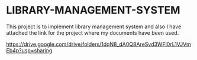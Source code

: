 # LIBRARY-MANAGEMENT-SYSTEM
This project is to implement library management system and also I have attached the link for the project where my documents have been used. 

https://drive.google.com/drive/folders/1dqN8_dA0Q8AreSvd3WFl0rL1VJVmEb4p?usp=sharing
